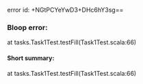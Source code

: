 error id: +NGtPCYeYwD3+DHc6hY3sg==
### Bloop error:

at tasks.Task1Test.testFill(Task1Test.scala:66)
#### Short summary: 

at tasks.Task1Test.testFill(Task1Test.scala:66)